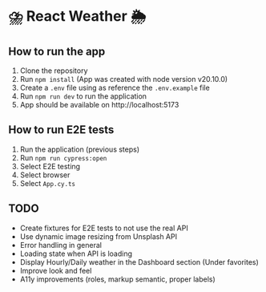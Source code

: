 # ⛈️ React Weather 🌦️

## How to run the app

1. Clone the repository
2. Run `npm install` (App was created with node version v20.10.0)
3. Create a `.env` file using as reference the `.env.example` file
4. Run `npm run dev` to run the application
5. App should be available on http://localhost:5173

## How to run E2E tests

1. Run the application (previous steps)
2. Run `npm run cypress:open`
3. Select E2E testing
4. Select browser
5. Select `App.cy.ts`

## TODO

- Create fixtures for E2E tests to not use the real API
- Use dynamic image resizing from Unsplash API
- Error handling in general
- Loading state when API is loading
- Display Hourly/Daily weather in the Dashboard section (Under favorites)
- Improve look and feel
- A11y improvements (roles, markup semantic, proper labels)
